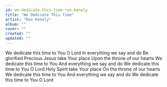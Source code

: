 ```yaml
---
id: we-dedicate-this-time-ron-kenoly
title: "We Dedicate This Time"
artist: "Ron Kenoly"
album: ""
cover: ""
created: ""
updated: ""
---
```


We dedicate this time to You
O Lord
In everything we say and do
Be glorified
Precious Jesus take Your place
Upon the throne of our hearts
We dedicate this time to You
And everything we say and do
We dedicate this time to You
O Lord
Holy Spirit take Your place
On the throne of our hearts
We dedicate this time to You
And everything we say and do
We dedicate this time to You
O Lord